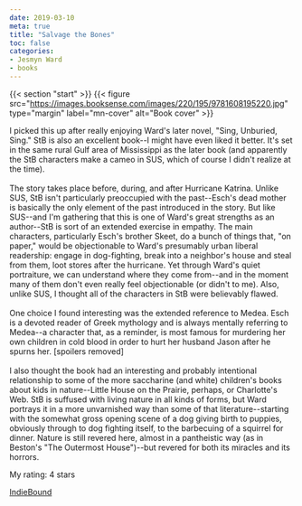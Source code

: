 ```yaml
---
date: 2019-03-10
meta: true
title: "Salvage the Bones"
toc: false
categories:
- Jesmyn Ward
- books
---
```


{{< section "start" >}}
{{< figure src="https://images.booksense.com/images/220/195/9781608195220.jpg" type="margin" label="mn-cover" alt="Book cover" >}}

I picked this up after really enjoying Ward's later novel, "Sing, Unburied, Sing." StB is also an excellent book--I might have even liked it better. It's set in the same rural Gulf area of Mississippi as the later book (and apparently the StB characters make a cameo in SUS, which of course I didn't realize at the time).<br /><br />The story takes place before, during, and after Hurricane Katrina. Unlike SUS, StB isn't particularly preoccupied with the past--Esch's dead mother is basically the only element of the past introduced in the story. But like SUS--and I'm gathering that this is one of Ward's great strengths as an author--StB is sort of an extended exercise in empathy. The main characters, particularly Esch's brother Skeet, do a bunch of things that, "on paper," would be objectionable to Ward's presumably urban liberal readership: engage in dog-fighting, break into a neighbor's house and steal from them, loot stores after the hurricane. Yet through Ward's quiet portraiture, we can understand where they come from--and in the moment many of them don't even really feel objectionable (or didn't to me). Also, unlike SUS, I thought all of the characters in StB were believably flawed.<br /><br />One choice I found interesting was the extended reference to Medea. Esch is a devoted reader of Greek mythology and is always mentally referring to Medea--a character that, as a reminder, is most famous for murdering her own children in cold blood in order to hurt her husband Jason after he spurns her. [spoilers removed]<br /><br />I also thought the book had an interesting and probably intentional relationship to some of the more saccharine (and white) children's books about kids in nature--Little House on the Prairie, perhaps, or Charlotte's Web. StB is suffused with living nature in all kinds of forms, but Ward portrays it in a more unvarnished way than some of that literature--starting with the somewhat gross opening scene of a dog giving birth to puppies, obviously through to dog fighting itself, to the barbecuing of a squirrel for dinner. Nature is still revered here, almost in a pantheistic way (as in Beston's "The Outermost House")--but revered for both its miracles and its horrors.

My rating: 4 stars  

[IndieBound](https://www.indiebound.org/book/9781608195220)
